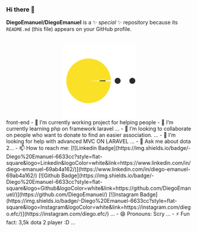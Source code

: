 ### Hi there 👋
**DiegoEmanuel/DiegoEmanuel** is a ✨ _special_ ✨ repository because its `README.md` (this file) appears on your GitHub profile.

<div align="center">
	<br>
	<img src="https://raw.githubusercontent.com/Aniket965/Aniket965/master/pacman.svg?sanitize=true" width="200" height="200">
</div>
front-end
- 🔭 I’m currently working project for helping people
- 🌱 I’m currently learning php on framework laravel ...
- 👯 I’m looking to collaborate on people who want to donate to find an easier association. ...
- 🤔 I’m looking for help with advanced MVC ON LARAVEL ...
- 💬 Ask me about dota 2...
- 📫 How to reach me: 
[![Linkedin Badge](https://img.shields.io/badge/-Diego%20Emanuel-6633cc?style=flat-square&logo=Linkedin&logoColor=white&link=https://www.linkedin.com/in/diego-emanuel-69ab4a162/)](https://www.linkedin.com/in/diego-emanuel-69ab4a162/) 
[![Github Badge](https://img.shields.io/badge/-Diego%20Emanuel-6633cc?style=flat-square&logo=Github&logoColor=white&link=https://github.com/DiegoEmanuel/)](https://github.com/DiegoEmanuel/) 
[![Instagram Badge](https://img.shields.io/badge/-Diego%20Emanuel-6633cc?style=flat-square&logo=Instagram&logoColor=white&link=https://instagram.com/diego.efc/)](https://instagram.com/diego.efc/)  ...
- 😄 Pronouns: Scry ...
- ⚡ Fun fact: 3,5k dota 2 player :D ...

